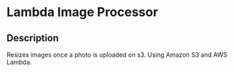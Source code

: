 # Lambda Image Processor

## Description

Resizes images once a photo is uploaded on s3. Using Amazon S3 and AWS Lambda.